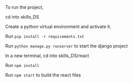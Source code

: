 To run the project,

cd into skills_DS

Create a python virtual environment and activate it.

Run `pip install -r requirements.txt`

Run `python manage.py runserver` to start the django project

In a new terminal, cd into skills_DS/react

Run `npm install`

Run `npm start` to build the react files

